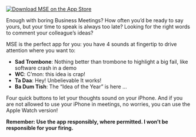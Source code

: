[![Download MSE on the App Store](http://linkmaker.itunes.apple.com/images/badges/en-us/badge_appstore-lrg.svg)](https://apps.apple.com/it/app/meeting-sound-effects/id1524324792)

Enough with boring Business Meetings? How often you’d be ready to say yours, but your time to speak is always too late? Looking for the right words to comment your colleague’s ideas?

MSE is the perfect app for you: you have 4 sounds at fingertip to drive attention where you want to:

* **Sad Trombone**: Nothing better than trombone to highlight a big fail, like software crash in a demo
* **WC**: C’mon: this idea is crap!
* **Ta Daa**: Hey! Unbelievable It works!
* **Ba Dum Tish**: The “Idea of the Year” is here …

Four quick buttons to let your thoughts sound on your iPhone.
And if you are not allowed to use your iPhone in meetings, no worries, you can use the Apple Watch version!

**Remember: Use the app responsibly, where permitted. I won’t be responsible for your firing.**

